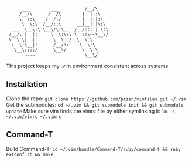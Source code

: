                                    ___     
          ___        ___          /__/\    
         /__/\      /  /\        |  |::\   
         \  \:\    /  /:/        |  |:|:\  
          \  \:\  /__/::\      __|__|:|\:\ 
      ___  \__\:\ \__\/\:\__  /__/::::| \:\
     /__/\ |  |:|    \  \:\/\ \  \:\~~\__\/
     \  \:\|  |:|     \__\::/  \  \:\      
      \  \:\__|:|     /__/:/    \  \:\     
       \__\::::/      \__\/      \  \:\    
           ~~~~                   \__\/    

This project keeps my .vim environment consistent across systems.

Installation
------------

Clone the repo:
`git clone https://github.com/pizen/vimfiles.git ~/.vim`
Get the submodules:
`cd ~/.vim && git submodule init && git submodule update`
Make sure vim finds the vimrc file by either symlinking it:
`ln -s ~/.vim/vimrc ~/.vimrc`

Command-T
---------

Build Command-T:
`cd ~/.vim/bundle/Command-T/ruby/command-t && ruby extconf.rb && make`

